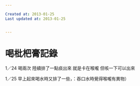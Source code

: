 ```yaml
---

Created at: 2013-01-25
Last updated at: 2013-01-25


---
```


# 喝枇杷膏記錄


1／24
喝兩次 陸續排了一點痰出來
就是卡在喉嚨 但咳一下可以出來

1／25
早上起來喝水時又排了一些，：吞口水時覺得喉嚨有異物）

